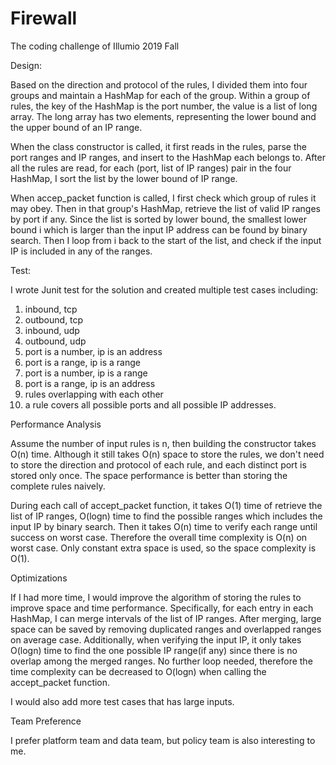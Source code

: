 # Firewall
The coding challenge of Illumio 2019 Fall

Design:

Based on the direction and protocol of the rules, I divided them into four groups and maintain a HashMap for each of the group.
Within a group of rules, the key of the HashMap is the port number, the value is a list of long array. The long array has two elements, representing the lower bound and the upper bound of an IP range.

When the class constructor is called, it first reads in the rules, parse the port ranges and IP ranges, and insert to the HashMap each belongs to. After all the rules are read, for each (port, list of IP ranges) pair in the four HashMap, I sort the list by the lower bound of IP range. 

When accep_packet function is called, I first check which group of rules it may obey. Then in that group's HashMap, retrieve the list of valid IP ranges by port if any. Since the list is sorted by lower bound, the smallest lower bound i which is larger than the input IP address can be found by binary search. Then I loop from i back to the start of the list, and check if the input IP is included in any of the ranges.

Test:

I wrote Junit test for the solution and created multiple test cases including:
1. inbound, tcp
2. outbound, tcp
3. inbound, udp
4. outbound, udp
1. port is a number, ip is an address
2. port is a range, ip is a range
3. port is a number, ip is a range
4. port is a range, ip is an address
5. rules overlapping with each other
6. a rule covers all possible ports and all possible IP addresses.

Performance Analysis

Assume the number of input rules is n, then building the constructor takes O(n) time. Although it still takes O(n) space to store the rules, we don't need to store the direction and protocol of each rule, and each distinct port is stored only once. The space performance is better than storing the complete rules naively.

During each call of accept_packet function, it takes O(1) time of retrieve the list of IP ranges, O(logn) time to find the possible ranges which includes the input IP by binary search. Then it takes O(n) time to verify each range until success on worst case. Therefore the overall time complexity is O(n) on worst case. Only constant extra space is used, so the space complexity is O(1).

Optimizations

If I had more time, I would improve the algorithm of storing the rules to improve space and time performance. Specifically, for each entry in each HashMap, I can merge intervals of the list of IP ranges. After merging, large space can be saved by removing duplicated ranges and overlapped ranges on average case. Additionally, when verifying the input IP, it only takes O(logn) time to find the one possible IP range(if any) since there is no overlap among the merged ranges. No further loop needed, therefore the time complexity can be decreased to O(logn) when calling the accept_packet function.

I would also add more test cases that has large inputs.

Team Preference

I prefer platform team and data team, but policy team is also interesting to me.
